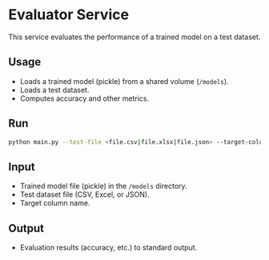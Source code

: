 # Evaluator Service

This service evaluates the performance of a trained model on a test dataset.

## Usage

- Loads a trained model (pickle) from a shared volume (`/models`).
- Loads a test dataset.
- Computes accuracy and other metrics.

## Run

```bash
python main.py --test-file <file.csv|file.xlsx|file.json> --target-column <target> [--model-name <model_name.pkl>]
```

## Input
- Trained model file (pickle) in the `/models` directory.
- Test dataset file (CSV, Excel, or JSON).
- Target column name.

## Output
- Evaluation results (accuracy, etc.) to standard output. 